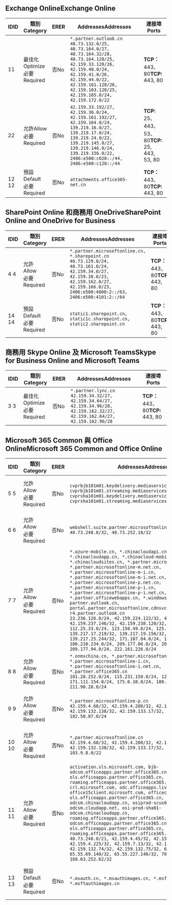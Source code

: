 <!--THIS FILE IS AUTOMATICALLY GENERATED. MANUAL CHANGES WILL BE OVERWRITTEN.-->
<!--Please contact the Office 365 Endpoints team with any questions.-->
<!--China endpoints version 2020010200-->
<!--File generated 2020-01-02 11:00:13.0914-->

## <a name="exchange-online"></a><span data-ttu-id="09579-101">Exchange Online</span><span class="sxs-lookup"><span data-stu-id="09579-101">Exchange Online</span></span>

<span data-ttu-id="09579-102">ID</span><span class="sxs-lookup"><span data-stu-id="09579-102">ID</span></span> | <span data-ttu-id="09579-103">類別</span><span class="sxs-lookup"><span data-stu-id="09579-103">Category</span></span> | <span data-ttu-id="09579-104">ER</span><span class="sxs-lookup"><span data-stu-id="09579-104">ER</span></span> | <span data-ttu-id="09579-105">Addresses</span><span class="sxs-lookup"><span data-stu-id="09579-105">Addresses</span></span> | <span data-ttu-id="09579-106">連接埠</span><span class="sxs-lookup"><span data-stu-id="09579-106">Ports</span></span>
-- | -------------------- | -- | --------------------------------------------------------------------------------------------------------------------------------------------------------------------------------------------------------------------------------------- | ------------------------
<span data-ttu-id="09579-107">1</span><span class="sxs-lookup"><span data-stu-id="09579-107">1</span></span> | <span data-ttu-id="09579-108">最佳化</span><span class="sxs-lookup"><span data-stu-id="09579-108">Optimize</span></span><BR><span data-ttu-id="09579-109">必要</span><span class="sxs-lookup"><span data-stu-id="09579-109">Required</span></span> | <span data-ttu-id="09579-110">否</span><span class="sxs-lookup"><span data-stu-id="09579-110">No</span></span> | `*.partner.outlook.cn`<BR>`40.73.132.0/25, 40.73.164.0/27, 40.73.164.32/28, 40.73.164.128/25, 42.159.33.128/26, 42.159.40.0/24, 42.159.41.0/26, 42.159.44.0/22, 42.159.161.128/26, 42.159.163.128/25, 42.159.165.0/24, 42.159.172.0/22` | <span data-ttu-id="09579-111">**TCP：** 443、80</span><span class="sxs-lookup"><span data-stu-id="09579-111">**TCP:** 443, 80</span></span>
<span data-ttu-id="09579-112">2</span><span class="sxs-lookup"><span data-stu-id="09579-112">2</span></span> | <span data-ttu-id="09579-113">允許</span><span class="sxs-lookup"><span data-stu-id="09579-113">Allow</span></span><BR><span data-ttu-id="09579-114">必要</span><span class="sxs-lookup"><span data-stu-id="09579-114">Required</span></span> | <span data-ttu-id="09579-115">否</span><span class="sxs-lookup"><span data-stu-id="09579-115">No</span></span> | `42.159.33.192/27, 42.159.36.0/24, 42.159.161.192/27, 42.159.164.0/24, 139.219.16.0/27, 139.219.17.0/24, 139.219.24.0/22, 139.219.145.0/27, 139.219.146.0/24, 139.219.156.0/22, 2406:e500:c020::/44, 2406:e500:c120::/44` | <span data-ttu-id="09579-116">**TCP:** 25、 443、 53、 80</span><span class="sxs-lookup"><span data-stu-id="09579-116">**TCP:** 25, 443, 53, 80</span></span>
<span data-ttu-id="09579-117">12 </span><span class="sxs-lookup"><span data-stu-id="09579-117">12</span></span> | <span data-ttu-id="09579-118">預設</span><span class="sxs-lookup"><span data-stu-id="09579-118">Default</span></span><BR><span data-ttu-id="09579-119">必要</span><span class="sxs-lookup"><span data-stu-id="09579-119">Required</span></span> | <span data-ttu-id="09579-120">否</span><span class="sxs-lookup"><span data-stu-id="09579-120">No</span></span> | `attachments.office365-net.cn` | <span data-ttu-id="09579-121">**TCP：** 443、80</span><span class="sxs-lookup"><span data-stu-id="09579-121">**TCP:** 443, 80</span></span>

## <a name="sharepoint-online-and-onedrive-for-business"></a><span data-ttu-id="09579-122">SharePoint Online 和商務用 OneDrive</span><span class="sxs-lookup"><span data-stu-id="09579-122">SharePoint Online and OneDrive for Business</span></span>

<span data-ttu-id="09579-123">ID</span><span class="sxs-lookup"><span data-stu-id="09579-123">ID</span></span> | <span data-ttu-id="09579-124">類別</span><span class="sxs-lookup"><span data-stu-id="09579-124">Category</span></span> | <span data-ttu-id="09579-125">ER</span><span class="sxs-lookup"><span data-stu-id="09579-125">ER</span></span> | <span data-ttu-id="09579-126">Addresses</span><span class="sxs-lookup"><span data-stu-id="09579-126">Addresses</span></span> | <span data-ttu-id="09579-127">連接埠</span><span class="sxs-lookup"><span data-stu-id="09579-127">Ports</span></span>
-- | ------------------- | -- | --------------------------------------------------------------------------------------------------------------------------------------------------------------------------------------------------- | ----------------
<span data-ttu-id="09579-128">4 </span><span class="sxs-lookup"><span data-stu-id="09579-128">4</span></span> | <span data-ttu-id="09579-129">允許</span><span class="sxs-lookup"><span data-stu-id="09579-129">Allow</span></span><BR><span data-ttu-id="09579-130">必要</span><span class="sxs-lookup"><span data-stu-id="09579-130">Required</span></span> | <span data-ttu-id="09579-131">否</span><span class="sxs-lookup"><span data-stu-id="09579-131">No</span></span> | `*.partner.microsoftonline.cn, *.sharepoint.cn`<BR>`40.73.129.0/24, 40.73.161.0/24, 42.159.34.0/27, 42.159.38.0/23, 42.159.162.0/27, 42.159.166.0/23, 2406:e500:4000:2::/63, 2406:e500:4101:2::/64` | <span data-ttu-id="09579-132">**TCP：** 443、80</span><span class="sxs-lookup"><span data-stu-id="09579-132">**TCP:** 443, 80</span></span>
<span data-ttu-id="09579-133">14 </span><span class="sxs-lookup"><span data-stu-id="09579-133">14</span></span> | <span data-ttu-id="09579-134">預設</span><span class="sxs-lookup"><span data-stu-id="09579-134">Default</span></span><BR><span data-ttu-id="09579-135">必要</span><span class="sxs-lookup"><span data-stu-id="09579-135">Required</span></span> | <span data-ttu-id="09579-136">否</span><span class="sxs-lookup"><span data-stu-id="09579-136">No</span></span> | `static1.sharepoint.cn, static1c.sharepoint.cn, static2.sharepoint.cn` | <span data-ttu-id="09579-137">**TCP：** 443、80</span><span class="sxs-lookup"><span data-stu-id="09579-137">**TCP:** 443, 80</span></span>

## <a name="skype-for-business-online-and-microsoft-teams"></a><span data-ttu-id="09579-138">商務用 Skype Online 及 Microsoft Teams</span><span class="sxs-lookup"><span data-stu-id="09579-138">Skype for Business Online and Microsoft Teams</span></span>

<span data-ttu-id="09579-139">ID</span><span class="sxs-lookup"><span data-stu-id="09579-139">ID</span></span> | <span data-ttu-id="09579-140">類別</span><span class="sxs-lookup"><span data-stu-id="09579-140">Category</span></span> | <span data-ttu-id="09579-141">ER</span><span class="sxs-lookup"><span data-stu-id="09579-141">ER</span></span> | <span data-ttu-id="09579-142">Addresses</span><span class="sxs-lookup"><span data-stu-id="09579-142">Addresses</span></span> | <span data-ttu-id="09579-143">連接埠</span><span class="sxs-lookup"><span data-stu-id="09579-143">Ports</span></span>
-- | -------------------- | -- | -------------------------------------------------------------------------------------------------------------------------------- | ----------------
<span data-ttu-id="09579-144">3 </span><span class="sxs-lookup"><span data-stu-id="09579-144">3</span></span> | <span data-ttu-id="09579-145">最佳化</span><span class="sxs-lookup"><span data-stu-id="09579-145">Optimize</span></span><BR><span data-ttu-id="09579-146">必要</span><span class="sxs-lookup"><span data-stu-id="09579-146">Required</span></span> | <span data-ttu-id="09579-147">否</span><span class="sxs-lookup"><span data-stu-id="09579-147">No</span></span> | `*.partner.lync.cn`<BR>`42.159.34.32/27, 42.159.34.64/27, 42.159.34.96/28, 42.159.162.32/27, 42.159.162.64/27, 42.159.162.96/28` | <span data-ttu-id="09579-148">**TCP：** 443、80</span><span class="sxs-lookup"><span data-stu-id="09579-148">**TCP:** 443, 80</span></span>

## <a name="microsoft-365-common-and-office-online"></a><span data-ttu-id="09579-149">Microsoft 365 Common 與 Office Online</span><span class="sxs-lookup"><span data-stu-id="09579-149">Microsoft 365 Common and Office Online</span></span>

<span data-ttu-id="09579-150">ID</span><span class="sxs-lookup"><span data-stu-id="09579-150">ID</span></span> | <span data-ttu-id="09579-151">類別</span><span class="sxs-lookup"><span data-stu-id="09579-151">Category</span></span> | <span data-ttu-id="09579-152">ER</span><span class="sxs-lookup"><span data-stu-id="09579-152">ER</span></span> | <span data-ttu-id="09579-153">Addresses</span><span class="sxs-lookup"><span data-stu-id="09579-153">Addresses</span></span> | <span data-ttu-id="09579-154">連接埠</span><span class="sxs-lookup"><span data-stu-id="09579-154">Ports</span></span>
-- | ------------------- | -- | ---------------------------------------------------------------------------------------------------------------------------------------------------------------------------------------------------------------------------------------------------------------------------------------------------------------------------------------------------------------------------------------------------------------------------------------------------------------------------------------------------------------------------------------------------------------------------------------------------------------------------------------------------------------------------------------------------------------------------------------------------------------------------------------------------------------------------------------------------------------------------- | ----------------
<span data-ttu-id="09579-155">5 </span><span class="sxs-lookup"><span data-stu-id="09579-155">5</span></span> | <span data-ttu-id="09579-156">允許</span><span class="sxs-lookup"><span data-stu-id="09579-156">Allow</span></span><BR><span data-ttu-id="09579-157">必要</span><span class="sxs-lookup"><span data-stu-id="09579-157">Required</span></span> | <span data-ttu-id="09579-158">否</span><span class="sxs-lookup"><span data-stu-id="09579-158">No</span></span> | `cvprbjb101m01.keydelivery.mediaservices.chinacloudapi.cn, cvprbjb101m01.streaming.mediaservices.chinacloudapi.cn, cvprsha101m01.keydelivery.mediaservices.chinacloudapi.cn, cvprsha101m01.streaming.mediaservices.chinacloudapi.cn` | <span data-ttu-id="09579-159">**TCP：** 443、80</span><span class="sxs-lookup"><span data-stu-id="09579-159">**TCP:** 443, 80</span></span>
<span data-ttu-id="09579-160">6 </span><span class="sxs-lookup"><span data-stu-id="09579-160">6</span></span> | <span data-ttu-id="09579-161">允許</span><span class="sxs-lookup"><span data-stu-id="09579-161">Allow</span></span><BR><span data-ttu-id="09579-162">必要</span><span class="sxs-lookup"><span data-stu-id="09579-162">Required</span></span> | <span data-ttu-id="09579-163">否</span><span class="sxs-lookup"><span data-stu-id="09579-163">No</span></span> | `webshell.suite.partner.microsoftonline.cn`<BR>`40.73.248.8/32, 40.73.252.10/32` | <span data-ttu-id="09579-164">**TCP：** 443、80</span><span class="sxs-lookup"><span data-stu-id="09579-164">**TCP:** 443, 80</span></span>
<span data-ttu-id="09579-165">7 </span><span class="sxs-lookup"><span data-stu-id="09579-165">7</span></span> | <span data-ttu-id="09579-166">允許</span><span class="sxs-lookup"><span data-stu-id="09579-166">Allow</span></span><BR><span data-ttu-id="09579-167">必要</span><span class="sxs-lookup"><span data-stu-id="09579-167">Required</span></span> | <span data-ttu-id="09579-168">否</span><span class="sxs-lookup"><span data-stu-id="09579-168">No</span></span> | `*.azure-mobile.cn, *.chinacloudapi.cn, *.chinacloudapp.cn, *.chinacloud-mobile.cn, *.chinacloudsites.cn, *.partner.microsoftonline-m.cn, *.partner.microsoftonline-m.net.cn, *.partner.microsoftonline-m-i.cn, *.partner.microsoftonline-m-i.net.cn, *.partner.microsoftonline-p.net.cn, *.partner.microsoftonline-p-i.cn, *.partner.microsoftonline-p-i.net.cn, *.partner.officewebapps.cn, *.windowsazure.cn, partner.outlook.cn, portal.partner.microsoftonline.cdnsvc.com, r4.partner.outlook.cn`<BR>`23.236.126.0/24, 42.159.224.122/32, 42.159.233.91/32, 42.159.237.146/32, 42.159.238.120/32, 58.68.168.0/24, 112.25.33.0/24, 123.150.49.0/24, 125.65.247.0/24, 139.217.17.219/32, 139.217.19.156/32, 139.217.21.3/32, 139.217.25.244/32, 171.107.84.0/24, 180.210.232.0/24, 180.210.234.0/24, 209.177.86.0/24, 209.177.90.0/24, 209.177.94.0/24, 222.161.226.0/24` | <span data-ttu-id="09579-169">**TCP：** 443、80</span><span class="sxs-lookup"><span data-stu-id="09579-169">**TCP:** 443, 80</span></span>
<span data-ttu-id="09579-170">8 </span><span class="sxs-lookup"><span data-stu-id="09579-170">8</span></span> | <span data-ttu-id="09579-171">允許</span><span class="sxs-lookup"><span data-stu-id="09579-171">Allow</span></span><BR><span data-ttu-id="09579-172">必要</span><span class="sxs-lookup"><span data-stu-id="09579-172">Required</span></span> | <span data-ttu-id="09579-173">否</span><span class="sxs-lookup"><span data-stu-id="09579-173">No</span></span> | `*.onmschina.cn, *.partner.microsoftonline.net.cn, *.partner.microsoftonline-i.cn, *.partner.microsoftonline-i.net.cn, *.partner.office365.cn`<BR>`101.28.252.0/24, 115.231.150.0/24, 123.235.32.0/24, 171.111.154.0/24, 175.6.10.0/24, 180.210.229.0/24, 211.90.28.0/24` | <span data-ttu-id="09579-174">**TCP：** 443、80</span><span class="sxs-lookup"><span data-stu-id="09579-174">**TCP:** 443, 80</span></span>
<span data-ttu-id="09579-175">9 </span><span class="sxs-lookup"><span data-stu-id="09579-175">9</span></span> | <span data-ttu-id="09579-176">允許</span><span class="sxs-lookup"><span data-stu-id="09579-176">Allow</span></span><BR><span data-ttu-id="09579-177">必要</span><span class="sxs-lookup"><span data-stu-id="09579-177">Required</span></span> | <span data-ttu-id="09579-178">否</span><span class="sxs-lookup"><span data-stu-id="09579-178">No</span></span> | `*.partner.microsoftonline-p.cn`<BR>`42.159.4.68/32, 42.159.4.200/32, 42.159.7.156/32, 42.159.132.138/32, 42.159.133.17/32, 42.159.135.78/32, 182.50.87.0/24` | <span data-ttu-id="09579-179">**TCP：** 443、80</span><span class="sxs-lookup"><span data-stu-id="09579-179">**TCP:** 443, 80</span></span>
<span data-ttu-id="09579-180">10 </span><span class="sxs-lookup"><span data-stu-id="09579-180">10</span></span> | <span data-ttu-id="09579-181">允許</span><span class="sxs-lookup"><span data-stu-id="09579-181">Allow</span></span><BR><span data-ttu-id="09579-182">必要</span><span class="sxs-lookup"><span data-stu-id="09579-182">Required</span></span> | <span data-ttu-id="09579-183">否</span><span class="sxs-lookup"><span data-stu-id="09579-183">No</span></span> | `*.partner.microsoftonline.cn`<BR>`42.159.4.68/32, 42.159.4.200/32, 42.159.7.156/32, 42.159.132.138/32, 42.159.133.17/32, 42.159.135.78/32, 103.9.8.0/22` | <span data-ttu-id="09579-184">**TCP：** 443、80</span><span class="sxs-lookup"><span data-stu-id="09579-184">**TCP:** 443, 80</span></span>
<span data-ttu-id="09579-185">11 </span><span class="sxs-lookup"><span data-stu-id="09579-185">11</span></span> | <span data-ttu-id="09579-186">允許</span><span class="sxs-lookup"><span data-stu-id="09579-186">Allow</span></span><BR><span data-ttu-id="09579-187">必要</span><span class="sxs-lookup"><span data-stu-id="09579-187">Required</span></span> | <span data-ttu-id="09579-188">否</span><span class="sxs-lookup"><span data-stu-id="09579-188">No</span></span> | `activation.sls.microsoft.com, bjb-odcsm.officeapps.partner.office365.cn, bjb-ols.officeapps.partner.office365.cn, bjb-roaming.officeapps.partner.office365.cn, crl.microsoft.com, odc.officeapps.live.com, office15client.microsoft.com, officecdn.microsoft.com, ols.officeapps.partner.office365.cn, osi-prod-bjb01-odcsm.chinacloudapp.cn, osiprod-scus01-odcsm.cloudapp.net, osi-prod-sha01-odcsm.chinacloudapp.cn, roaming.officeapps.partner.office365.cn, sha-odcsm.officeapps.partner.office365.cn, sha-ols.officeapps.partner.office365.cn, sha-roaming.officeapps.partner.office365.cn`<BR>`40.73.248.0/21, 42.159.4.45/32, 42.159.4.50/32, 42.159.4.225/32, 42.159.7.13/32, 42.159.132.73/32, 42.159.132.74/32, 42.159.132.75/32, 65.52.98.231/32, 65.55.69.140/32, 65.55.227.140/32, 70.37.81.47/32, 168.63.252.62/32` | <span data-ttu-id="09579-189">**TCP：** 443、80</span><span class="sxs-lookup"><span data-stu-id="09579-189">**TCP:** 443, 80</span></span>
<span data-ttu-id="09579-190">13 </span><span class="sxs-lookup"><span data-stu-id="09579-190">13</span></span> | <span data-ttu-id="09579-191">預設</span><span class="sxs-lookup"><span data-stu-id="09579-191">Default</span></span><BR><span data-ttu-id="09579-192">必要</span><span class="sxs-lookup"><span data-stu-id="09579-192">Required</span></span> | <span data-ttu-id="09579-193">否</span><span class="sxs-lookup"><span data-stu-id="09579-193">No</span></span> | `*.msauth.cn, *.msauthimages.cn, *.msftauth.cn, *.msftauthimages.cn` | <span data-ttu-id="09579-194">**TCP：** 443、80</span><span class="sxs-lookup"><span data-stu-id="09579-194">**TCP:** 443, 80</span></span>
